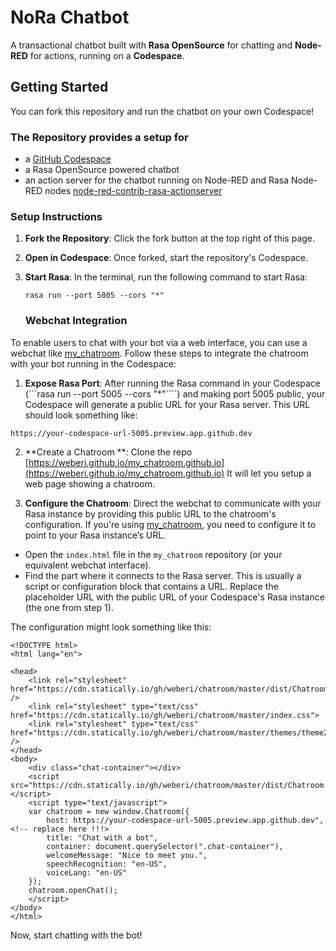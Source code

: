 

# NoRa Chatbot

A transactional chatbot built with **Rasa OpenSource** for chatting and **Node-RED** for actions, running on a **Codespace**.

## Getting Started

You can fork this repository and run the chatbot on your own Codespace!

### The Repository provides a setup for

- a [GitHub Codespace](https://github.com/features/codespaces)
- a Rasa OpenSource powered chatbot
- an action server for the chatbot running on Node-RED and Rasa Node-RED nodes [node-red-contrib-rasa-actionserver](https://github.com/weberi/node-red-contrib-rasa-actionserver) 

### Setup Instructions

1. **Fork the Repository**: Click the fork button at the top right of this page.
2. **Open in Codespace**: Once forked, start the repository's Codespace.
3. **Start Rasa**: In the terminal, run the following command to start Rasa:

   ```rasa run --port 5005 --cors "*"```

   ### Webchat Integration

To enable users to chat with your bot via a web interface, you can use a webchat like [my_chatroom](https://weberi.github.io/my_chatroom.github.io). Follow these steps to integrate the chatroom with your bot running in the Codespace:



1. **Expose Rasa Port**: After running the Rasa command in your Codespace (```rasa run --port 5005 --cors "*"````) and making port 5005 public, your Codespace will generate a public URL for your Rasa server. This URL should look something like:

```https://your-codespace-url-5005.preview.app.github.dev```

2. **Create a Chatroom **: Clone the repo  [https://weberi.github.io/my_chatroom.github.io](https://weberi.github.io/my_chatroom.github.io) It will let you setup a web page showing a chatroom.

3. **Configure the Chatroom**: Direct the webchat to communicate with your Rasa instance by providing this public URL to the chatroom's configuration. If you're using [my_chatroom](https://weberi.github.io/my_chatroom.github.io), you need to configure it to point to your Rasa instance’s URL.

- Open the `index.html` file in the `my_chatroom` repository (or your equivalent webchat interface).
- Find the part where it connects to the Rasa server. This is usually a script or configuration block that contains a URL. Replace the placeholder URL with the public URL of your Codespace's Rasa instance (the one from step 1).

The configuration might look something like this:

```
<!DOCTYPE html>
<html lang="en">

<head>
    <link rel="stylesheet" href="https://cdn.statically.io/gh/weberi/chatroom/master/dist/Chatroom.css" />
    <link rel="stylesheet" type="text/css" href="https://cdn.statically.io/gh/weberi/chatroom/master/index.css">
    <link rel="stylesheet" type="text/css" href="https://cdn.statically.io/gh/weberi/chatroom/master/themes/theme2.css" />
</head>
<body>
    <div class="chat-container"></div>
    <script src="https://cdn.statically.io/gh/weberi/chatroom/master/dist/Chatroom.js"></script>
    <script type="text/javascript">
    var chatroom = new window.Chatroom({
        host: https://your-codespace-url-5005.preview.app.github.dev",   <!-- replace here !!!>
        title: "Chat with a bot",
        container: document.querySelector(".chat-container"),
        welcomeMessage: "Nice to meet you.",
        speechRecognition: "en-US",
        voiceLang: "en-US"
    });
    chatroom.openChat();
    </script>
</body>
</html>
```

Now, start chatting with the bot!


